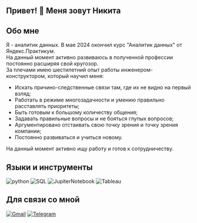 ## Привет! 👋 Меня зовут Никита

## Обо мне
Я - аналитик данных. В мае 2024 окончил курс "Аналитик данных" от Яндекс.Практикум.  
На данный момент активно развиваюсь в полученной профессии постоянно расширяя свой кругозор.  
За плечами имею шестилетний опыт работы инженером-конструктором, который научил меня: 
  * Искать причино-следственные связи там, где их не видно на первый взляд;
  * Работать в режиме многозадачности и умению правильно расставлять приоритеты;
  * Быть готовым к большому количеству общения;
  * Задавать правильные вопросы и не бояться глупых вопросов;
  * Аргументировано отстаивать свою точку зрения и точку зрения компании;
  * Постоянно развиваться и учиться новому.
  
На данный момент активно ищу работу и готов к сотрудничеству.

## Языки и инструменты
![python](https://img.shields.io/badge/-Python-DCDCDC?style=for-the-badge&logo=python)
![SQL](https://img.shields.io/badge/-PostgreSQL-DCDCDC?style=for-the-badge&logo=postgreSQL)
![JupiterNotebook](https://img.shields.io/badge/-Jupyter-DCDCDC?style=for-the-badge&logo=jupyter)
![Tableau](https://img.shields.io/badge/-Tableau-DCDCDC?style=for-the-badge&logo=tableau)

## Для связи со мной
[![Gmail](https://img.shields.io/badge/-mail-DCDCDC?style=for-the-badge&logo=Gmail)](mailto:kolobashkin.nikita@gmail.com)
[![Telegram](https://img.shields.io/badge/-Telegram-DCDCDC?style=for-the-badge&logo=Telegram)](https://t.me/Klbshknnk)

